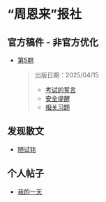 # “周恩来”报社

## 官方稿件 - 非官方优化
- [第5期](5)
    > 出版日期：2025/04/15
    >
    > - [考试的誓言](5#考试的誓言)
    > - [安全提醒](5#安全提醒)
    > - [相关习题](5#相关习题)

## 发现散文

- [陋试铭](interesting-1)

## 个人帖子

- [我的一天](personal-1)
